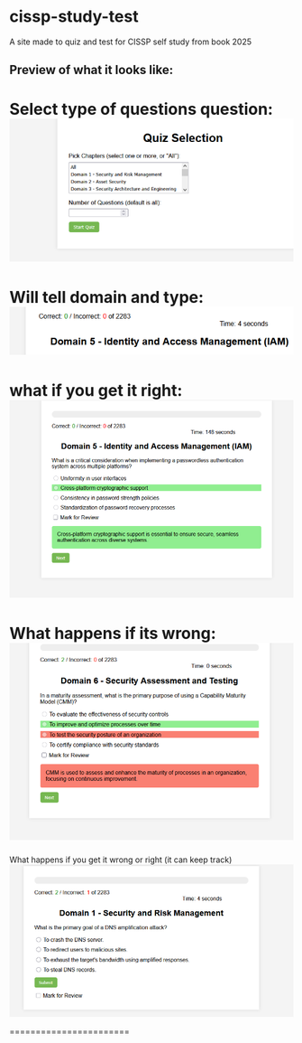 # cissp-study-test
A site made to quiz and test for CISSP self study from book 2025


## Preview of what it looks like:

Select type of questions question:
![alt text](cissp1.png)
=======================

Will tell domain and type:
![alt text](cissp2.png)
=======================

what if you get it right: 
![alt text](<cissp3 correct.PNG>)
=======================

What happens if its wrong:
![alt text](<cissp 4 wrong.PNG>)
=======================
What happens if you get it wrong or right (it can keep track)
![alt text](<cissp 6 Q-num.PNG>)

=======================

